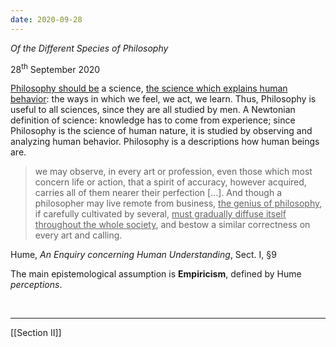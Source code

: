 ```yaml
---
date: 2020-09-28
---
```

*Of the Different Species of Philosophy*

<p class="date">28<sup>th</sup> September 2020</p>

<u>Philosophy should be</u> a science, <u>the science which explains human behavior</u>: the ways in which we feel, we act, we learn. Thus, Philosophy is useful to all sciences, since they are all studied by men. A Newtonian definition of science: knowledge has to come from experience; since Philosophy is the science of human nature, it is studied by observing and analyzing human behavior. Philosophy is a descriptions how human beings are.

> we may observe, in every art or profession, even those which most concern life or action, that a spirit of accuracy, however acquired, carries all of them nearer their perfection \[…\]. And though a philosopher may live remote from business, <u>the genius of philosophy</u>, if carefully cultivated by several, <u>must gradually diffuse itself throughout the whole society</u>, and bestow a similar correctness on every art and calling.

<p class="cite">Hume, <cite>An Enquiry concerning Human Understanding</cite>, Sect. I, §9</p>

The main epistemological assumption is **Empiricism**, defined by Hume *perceptions*.

<br>

---

[[Section II]]